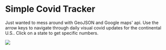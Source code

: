 # Simple Covid Tracker
Just wanted to mess around with GeoJSON and Google maps' api. 
Use the arrow keys to navigate through daily visual covid updates for the continental U.S.. 
Click on a state to get specific numbers. 

![](https://i.imgur.com/lC53QR7.gif)
